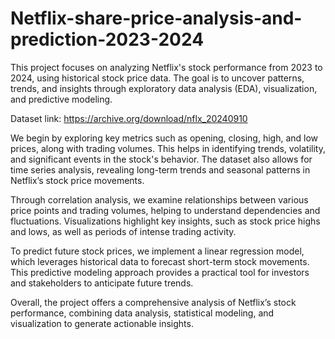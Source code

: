 # Netflix-share-price-analysis-and-prediction-2023-2024

This project focuses on analyzing Netflix's stock performance from 2023 to 2024, using historical stock price data. The goal is to uncover patterns, trends, and insights through exploratory data analysis (EDA), visualization, and predictive modeling.

Dataset link: https://archive.org/download/nflx_20240910

We begin by exploring key metrics such as opening, closing, high, and low prices, along with trading volumes. This helps in identifying trends, volatility, and significant events in the stock's behavior. The dataset also allows for time series analysis, revealing long-term trends and seasonal patterns in Netflix’s stock price movements.

Through correlation analysis, we examine relationships between various price points and trading volumes, helping to understand dependencies and fluctuations. Visualizations highlight key insights, such as stock price highs and lows, as well as periods of intense trading activity.

To predict future stock prices, we implement a linear regression model, which leverages historical data to forecast short-term stock movements. This predictive modeling approach provides a practical tool for investors and stakeholders to anticipate future trends.

Overall, the project offers a comprehensive analysis of Netflix’s stock performance, combining data analysis, statistical modeling, and visualization to generate actionable insights.
